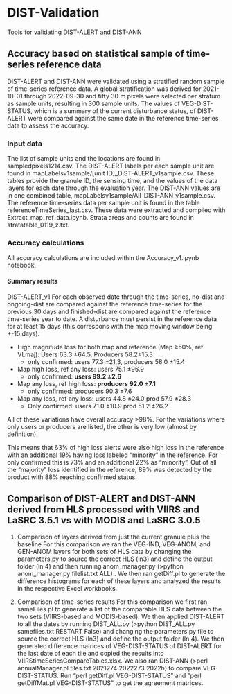 # DIST-Validation
Tools for validating DIST-ALERT and DIST-ANN

## Accuracy based on statistical sample of time-series reference data
DIST-ALERT and DIST-ANN were validated using a stratified random sample of time-series reference data. A global stratification was derived for 2021-10-01 through 2022-09-30 and fifty 30 m pixels were selected per stratum as sample units, resulting in 300 sample units. The values of VEG-DIST-STATUS, which is a summary of the current disturbance status, of DIST-ALERT were compared against the same date in the reference time-series data to assess the accuracy.

### Input data
The list of sample units and the locations are found in sampledpixels1214.csv. The DIST-ALERT labels per each sample unit are found in mapLabelsv1sample/[unit ID]_DIST-ALERT_v1sample.csv. These tables provide the granule ID, the sensing time, and the values of the data layers for each date through the evaluation year. The DIST-ANN values are in one combined table, mapLabelsv1sample/All_DIST-ANN_v1sample.csv. The reference time-series data per sample unit is found in the table referenceTimeSeries_last.csv. These data were extracted and compiled with Extract_map_ref_data.ipynb. Strata areas and counts are found in stratatable_0119_z.txt.

### Accuracy calculations
All accuracy calculations are included within the Accuracy_v1.ipynb notebook.

#### Summary results
DIST-ALERT_v1
For each observed date through the time-series, no-dist and ongoing-dist are compared against the reference time-series for the previous 30 days and finished-dist are compared against the reference time-series year to date. A disturbance must persist in the reference data for at least 15 days (this correspons with the map moving window being +-15 days).

- High magnitude loss for both map and reference (Map ≥50%, ref VLmaj): Users 63.3 ±64.5, Producers 58.2±15.3
    - only confirmed: users 77.3 ±21.3, producers 58.0 ±15.4
- Map high loss, ref any loss: users 75.1 ±96.9
    - only confirmed: **users 99.2 ±2.6**
- Map any loss, ref high loss: **producers 92.0 ±7.1**
    - only confirmed: producers 90.3 ±7.6
- Map any loss, ref any loss: users 44.8 ±24.0 prod 57.9 ±28.3
    - Only confirmed: users 71.0 ±10.9 prod 51.2 ±26.2

All of these variations have overall accuracy >98%. For the variations where only users or producers are listed, the other is very low (almost by definition).

This means that 63% of high loss alerts were also high loss in the reference with an additional 19% having loss labeled “minority” in the reference. For only confirmed this is 73% and an additional 22% as “minority”. Out of all the “majority” loss identified in the reference, 89% was detected by the product with 88% reaching confirmed status.

## Comparison of DIST-ALERT and DIST-ANN derived from HLS processed with VIIRS and LaSRC 3.5.1 vs with MODIS and LaSRC 3.0.5
1.	Comparison of layers derived from just the current granule plus the baseline
For this comparison we ran the VEG-IND, VEG-ANOM, and GEN-ANOM layers for both sets of HLS data by changing the parameters.py to source the correct HLS (ln3) and define the output folder (ln 4) and then running anom_manager.py (>python anom_manager.py filelist.txt ALL) . We then ran getDiff.pl to generate the difference histograms for each of these layers and analyzed the results in the respective Excel workbooks.

2.	Comparison of time-series results 
For this comparison we first ran sameFiles.pl to generate a list of the comparable HLS data between the two sets (VIIRS-based and MODIS-based). We then applied DIST-ALERT to all the dates by running DIST_ALL.py (>python DIST_ALL.py samefiles.txt RESTART False) and changing the parameters.py file to source the correct HLS (ln3) and define the output folder (ln 4). We then generated difference matrices of VEG-DIST-STATUS of DIST-ALERT for the last date of each tile and copied the results into VIIRStimeSeriesCompareTables.xlsx. We also ran DIST-ANN (>perl annualManager.pl tiles.txt 2021274 2022273 2022h) to compare VEG-DIST-STATUS. Run “perl getDiff.pl VEG-DIST-STATUS” and “perl getDiffMat.pl VEG-DIST-STATUS” to get the agreement matrices.

